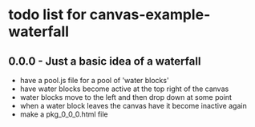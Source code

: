 # todo list for canvas-example-waterfall

## 0.0.0 - Just a basic idea of a waterfall
* have a pool.js file for a pool of 'water blocks'
* have water blocks become active at the top right of the canvas
* water blocks move to the left and then drop down at some point
* when a water block leaves the canvas have it become inactive again
* make a pkg_0_0_0.html file
